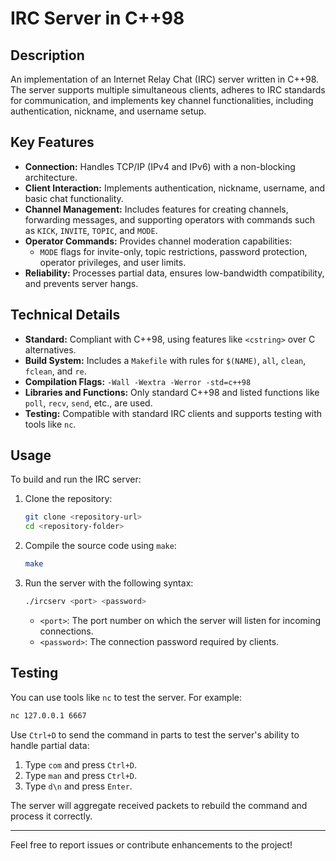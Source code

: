 # IRC Server in C++98

## Description
An implementation of an Internet Relay Chat (IRC) server written in C++98. The server supports multiple simultaneous clients, adheres to IRC standards for communication, and implements key channel functionalities, including authentication, nickname, and username setup.

## Key Features
- **Connection:** Handles TCP/IP (IPv4 and IPv6) with a non-blocking architecture.
- **Client Interaction:** Implements authentication, nickname, username, and basic chat functionality.
- **Channel Management:** Includes features for creating channels, forwarding messages, and supporting operators with commands such as `KICK`, `INVITE`, `TOPIC`, and `MODE`.
- **Operator Commands:** Provides channel moderation capabilities:
  - `MODE` flags for invite-only, topic restrictions, password protection, operator privileges, and user limits.
- **Reliability:** Processes partial data, ensures low-bandwidth compatibility, and prevents server hangs.

## Technical Details
- **Standard:** Compliant with C++98, using features like `<cstring>` over C alternatives.
- **Build System:** Includes a `Makefile` with rules for `$(NAME)`, `all`, `clean`, `fclean`, and `re`.
- **Compilation Flags:** `-Wall -Wextra -Werror -std=c++98`
- **Libraries and Functions:** Only standard C++98 and listed functions like `poll`, `recv`, `send`, etc., are used.
- **Testing:** Compatible with standard IRC clients and supports testing with tools like `nc`.

## Usage
To build and run the IRC server:

1. Clone the repository:
   ```bash
   git clone <repository-url>
   cd <repository-folder>
   ```

2. Compile the source code using `make`:
   ```bash
   make
   ```

3. Run the server with the following syntax:
   ```bash
   ./ircserv <port> <password>
   ```

   - `<port>`: The port number on which the server will listen for incoming connections.
   - `<password>`: The connection password required by clients.

## Testing
You can use tools like `nc` to test the server. For example:
```bash
nc 127.0.0.1 6667
```
Use `Ctrl+D` to send the command in parts to test the server's ability to handle partial data:
1. Type `com` and press `Ctrl+D`.
2. Type `man` and press `Ctrl+D`.
3. Type `d\n` and press `Enter`.

The server will aggregate received packets to rebuild the command and process it correctly.

---

Feel free to report issues or contribute enhancements to the project!
